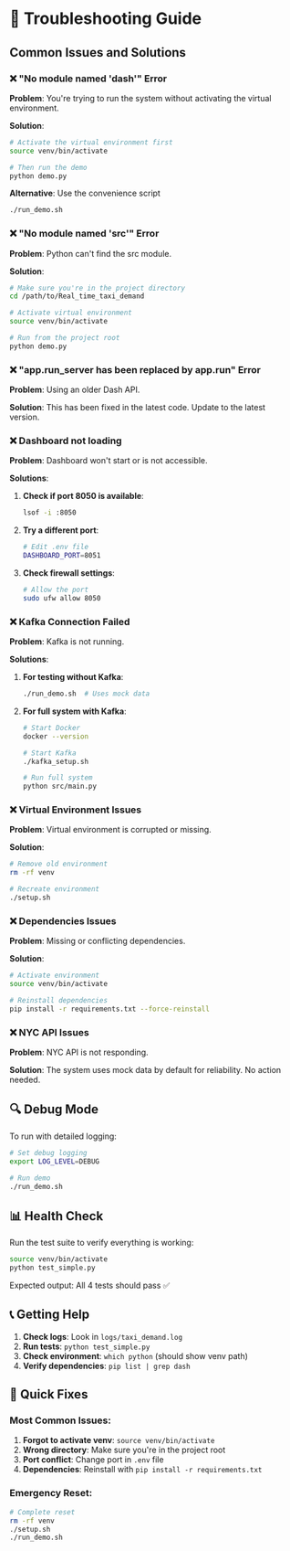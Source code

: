 # 🔧 Troubleshooting Guide

## Common Issues and Solutions

### ❌ "No module named 'dash'" Error
**Problem**: You're trying to run the system without activating the virtual environment.

**Solution**:
```bash
# Activate the virtual environment first
source venv/bin/activate

# Then run the demo
python demo.py
```

**Alternative**: Use the convenience script
```bash
./run_demo.sh
```

### ❌ "No module named 'src'" Error
**Problem**: Python can't find the src module.

**Solution**:
```bash
# Make sure you're in the project directory
cd /path/to/Real_time_taxi_demand

# Activate virtual environment
source venv/bin/activate

# Run from the project root
python demo.py
```

### ❌ "app.run_server has been replaced by app.run" Error
**Problem**: Using an older Dash API.

**Solution**: This has been fixed in the latest code. Update to the latest version.

### ❌ Dashboard not loading
**Problem**: Dashboard won't start or is not accessible.

**Solutions**:
1. **Check if port 8050 is available**:
   ```bash
   lsof -i :8050
   ```

2. **Try a different port**:
   ```bash
   # Edit .env file
   DASHBOARD_PORT=8051
   ```

3. **Check firewall settings**:
   ```bash
   # Allow the port
   sudo ufw allow 8050
   ```

### ❌ Kafka Connection Failed
**Problem**: Kafka is not running.

**Solutions**:
1. **For testing without Kafka**:
   ```bash
   ./run_demo.sh  # Uses mock data
   ```

2. **For full system with Kafka**:
   ```bash
   # Start Docker
   docker --version
   
   # Start Kafka
   ./kafka_setup.sh
   
   # Run full system
   python src/main.py
   ```

### ❌ Virtual Environment Issues
**Problem**: Virtual environment is corrupted or missing.

**Solution**:
```bash
# Remove old environment
rm -rf venv

# Recreate environment
./setup.sh
```

### ❌ Dependencies Issues
**Problem**: Missing or conflicting dependencies.

**Solution**:
```bash
# Activate environment
source venv/bin/activate

# Reinstall dependencies
pip install -r requirements.txt --force-reinstall
```

### ❌ NYC API Issues
**Problem**: NYC API is not responding.

**Solution**: The system uses mock data by default for reliability. No action needed.

## 🔍 Debug Mode

To run with detailed logging:
```bash
# Set debug logging
export LOG_LEVEL=DEBUG

# Run demo
./run_demo.sh
```

## 📊 Health Check

Run the test suite to verify everything is working:
```bash
source venv/bin/activate
python test_simple.py
```

Expected output: All 4 tests should pass ✅

## 📞 Getting Help

1. **Check logs**: Look in `logs/taxi_demand.log`
2. **Run tests**: `python test_simple.py`
3. **Check environment**: `which python` (should show venv path)
4. **Verify dependencies**: `pip list | grep dash`

## 🚀 Quick Fixes

### Most Common Issues:
1. **Forgot to activate venv**: `source venv/bin/activate`
2. **Wrong directory**: Make sure you're in the project root
3. **Port conflict**: Change port in `.env` file
4. **Dependencies**: Reinstall with `pip install -r requirements.txt`

### Emergency Reset:
```bash
# Complete reset
rm -rf venv
./setup.sh
./run_demo.sh
``` 
